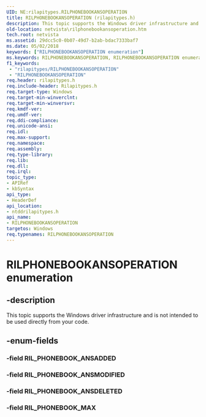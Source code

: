```yaml
---
UID: NE:rilapitypes.RILPHONEBOOKANSOPERATION
title: RILPHONEBOOKANSOPERATION (rilapitypes.h)
description: This topic supports the Windows driver infrastructure and is not intended to be used directly from your code.
old-location: netvista\rilphonebookansoperation.htm
tech.root: netvista
ms.assetid: 29dcc5c0-0b07-49d7-b2ab-bdac7333baf7
ms.date: 05/02/2018
keywords: ["RILPHONEBOOKANSOPERATION enumeration"]
ms.keywords: RILPHONEBOOKANSOPERATION, RILPHONEBOOKANSOPERATION enumeration [Network Drivers Starting with Windows Vista], RIL_PHONEBOOK_ANSDELETED, RIL_PHONEBOOK_ANSMODIFIED, RIL_PHONEBOOK_MAX, netvista.rilphonebookansoperation, ntddrilapitypes/RILPHONEBOOKANSOPERATION, ntddrilapitypes/RIL_PHONEBOOK_ANSDELETED, ntddrilapitypes/RIL_PHONEBOOK_ANSMODIFIED, ntddrilapitypes/RIL_PHONEBOOK_MAX
f1_keywords:
 - "rilapitypes/RILPHONEBOOKANSOPERATION"
 - "RILPHONEBOOKANSOPERATION"
req.header: rilapitypes.h
req.include-header: Rilapitypes.h
req.target-type: Windows
req.target-min-winverclnt: 
req.target-min-winversvr: 
req.kmdf-ver: 
req.umdf-ver: 
req.ddi-compliance: 
req.unicode-ansi: 
req.idl: 
req.max-support: 
req.namespace: 
req.assembly: 
req.type-library: 
req.lib: 
req.dll: 
req.irql: 
topic_type:
- APIRef
- kbSyntax
api_type:
- HeaderDef
api_location:
- ntddrilapitypes.h
api_name:
- RILPHONEBOOKANSOPERATION
targetos: Windows
req.typenames: RILPHONEBOOKANSOPERATION
---
```


# RILPHONEBOOKANSOPERATION enumeration


## -description


This topic supports the Windows driver infrastructure and is not intended to be used directly from your code.


## -enum-fields




### -field RIL_PHONEBOOK_ANSADDED


### -field RIL_PHONEBOOK_ANSMODIFIED


### -field RIL_PHONEBOOK_ANSDELETED


### -field RIL_PHONEBOOK_MAX

